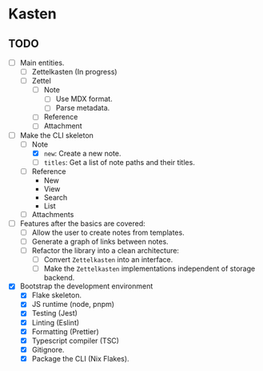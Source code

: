 # Kasten

## TODO

- [ ] Main entities.
  - [ ] Zettelkasten (In progress)
  - [ ] Zettel
    - [ ] Note
      - [ ] Use MDX format.
      - [ ] Parse metadata.
    - [ ] Reference
    - [ ] Attachment

- [ ] Make the CLI skeleton
  - [ ] Note
    - [x] `new`: Create a new note.
    - [ ] `titles`: Get a list of note paths and their titles.
  - [ ] Reference
    - New
    - View
    - Search
    - List
  - [ ] Attachments

- [ ] Features after the basics are covered:
  - [ ] Allow the user to create notes from templates.
  - [ ] Generate a graph of links between notes.
  - [ ] Refactor the library into a clean architecture:
    - [ ] Convert `Zettelkasten` into an interface.
    - [ ] Make the `Zettelkasten` implementations independent of storage backend.

- [x] Bootstrap the development environment
  - [x] Flake skeleton.
  - [x] JS runtime (node, pnpm)
  - [x] Testing (Jest)
  - [x] Linting (Eslint)
  - [x] Formatting (Prettier)
  - [x] Typescript compiler (TSC)
  - [x] Gitignore.
  - [x] Package the CLI (Nix Flakes).
